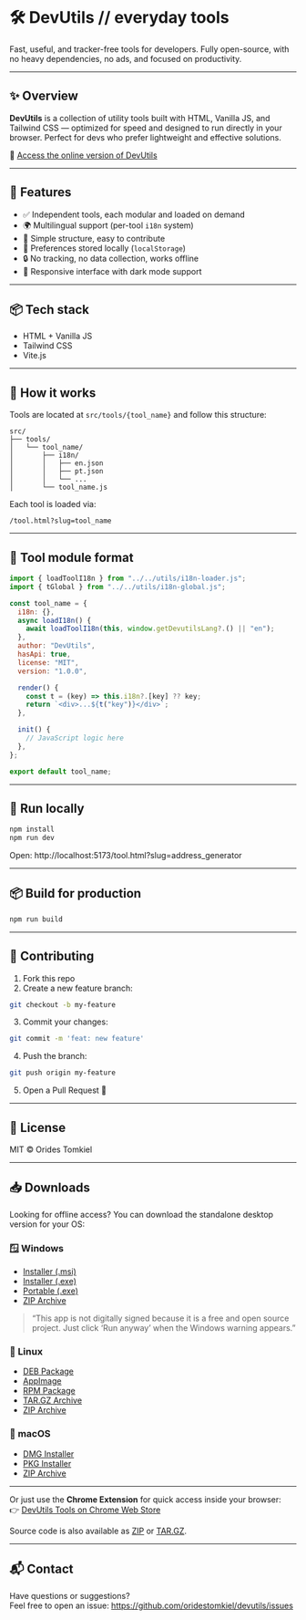 # 🛠️ **DevUtils** // everyday tools

Fast, useful, and tracker-free tools for developers. Fully open-source, with no heavy dependencies, no ads, and focused on productivity.

---

## ✨ Overview

**DevUtils** is a collection of utility tools built with HTML, Vanilla JS, and Tailwind CSS — optimized for speed and designed to run directly in your browser. Perfect for devs who prefer lightweight and effective solutions.

🔗 [Access the online version of DevUtils](https://devutils.tools/)

---

## 🚀 Features

- ✅ Independent tools, each modular and loaded on demand
- 🌍 Multilingual support (per-tool `i18n` system)
- 📁 Simple structure, easy to contribute
- 💾 Preferences stored locally (`localStorage`)
- 🔒 No tracking, no data collection, works offline
- 📱 Responsive interface with dark mode support

---

## 📦 Tech stack

- HTML + Vanilla JS
- Tailwind CSS
- Vite.js

---

## 🧠 How it works

Tools are located at `src/tools/{tool_name}` and follow this structure:

```
src/
├── tools/
│   └── tool_name/
│       ├── i18n/
│       │   ├── en.json
│       │   ├── pt.json
│       │   └── ...
│       └── tool_name.js
```

Each tool is loaded via:

```
/tool.html?slug=tool_name
```

---

## 🧩 Tool module format

```js
import { loadToolI18n } from "../../utils/i18n-loader.js";
import { tGlobal } from "../../utils/i18n-global.js";

const tool_name = {
  i18n: {},
  async loadI18n() {
    await loadToolI18n(this, window.getDevutilsLang?.() || "en");
  },
  author: "DevUtils",
  hasApi: true,
  license: "MIT",
  version: "1.0.0",

  render() {
    const t = (key) => this.i18n?.[key] ?? key;
    return `<div>...${t("key")}</div>`;
  },

  init() {
    // JavaScript logic here
  },
};

export default tool_name;
```

---

## 🧪 Run locally

```bash
npm install
npm run dev
```

Open: http://localhost:5173/tool.html?slug=address_generator

---

## 📦 Build for production

```bash
npm run build
```

---

## 🤝 Contributing

1. Fork this repo
2. Create a new feature branch:

```bash
git checkout -b my-feature
```

3. Commit your changes:

```bash
git commit -m 'feat: new feature'
```

4. Push the branch:

```bash
git push origin my-feature
```

5. Open a Pull Request 🚀

---

## 📄 License

MIT © Orides Tomkiel

---

## 📥 Downloads

Looking for offline access? You can download the standalone desktop version for your OS:

### 🪟 Windows

- [Installer (.msi)](https://github.com/oridestomkiel/devutils/releases/download/v1.0.1/DevUtils-1.0.1-win32-x64-devutils.msi)
- [Installer (.exe)](https://github.com/oridestomkiel/devutils/releases/download/v1.0.1/DevUtils-1.0.1-win32-x64-devutils.exe)
- [Portable (.exe)](https://github.com/oridestomkiel/devutils/releases/download/v1.0.1/DevUtils-1.0.1-win32-x64-devutils-portable.exe)
- [ZIP Archive](https://github.com/oridestomkiel/devutils/releases/download/v1.0.1/DevUtils-1.0.1-win32-x64-devutils.zip)

> “This app is not digitally signed because it is a free and open source project. Just click ‘Run anyway’ when the Windows warning appears.”

### 🐧 Linux

- [DEB Package](https://github.com/oridestomkiel/devutils/releases/download/v1.0.1/DevUtils-linux-amd64.deb)
- [AppImage](https://github.com/oridestomkiel/devutils/releases/download/v1.0.1/DevUtils-linux-x86_64.AppImage)
- [RPM Package](https://github.com/oridestomkiel/devutils/releases/download/v1.0.1/DevUtils-linux-x86_64.rpm)
- [TAR.GZ Archive](https://github.com/oridestomkiel/devutils/releases/download/v1.0.1/DevUtils-linux-x64.tar.gz)
- [ZIP Archive](https://github.com/oridestomkiel/devutils/releases/download/v1.0.1/DevUtils-linux-x64.zip)

### 🍎 macOS

- [DMG Installer](https://github.com/oridestomkiel/devutils/releases/download/v1.0.1/DevUtils-1.0.1-arm64-mac.dmg)
- [PKG Installer](https://github.com/oridestomkiel/devutils/releases/download/v1.0.1/DevUtils-1.0.1-arm64-mac.pkg)
- [ZIP Archive](https://github.com/oridestomkiel/devutils/releases/download/v1.0.1/DevUtils-1.0.1-arm64-mac.zip)

---

Or just use the **Chrome Extension** for quick access inside your browser:  
👉 [DevUtils Tools on Chrome Web Store](https://chromewebstore.google.com/detail/devutils-tools/mfikjfhpmaifkfkgnpkcaddhccblfpea)

Source code is also available as [ZIP](https://github.com/oridestomkiel/devutils/archive/refs/tags/v1.0.1.zip) or [TAR.GZ](https://github.com/oridestomkiel/devutils/archive/refs/tags/v1.0.1.tar.gz).

---

## 📬 Contact

Have questions or suggestions?  
Feel free to open an issue: https://github.com/oridestomkiel/devutils/issues
